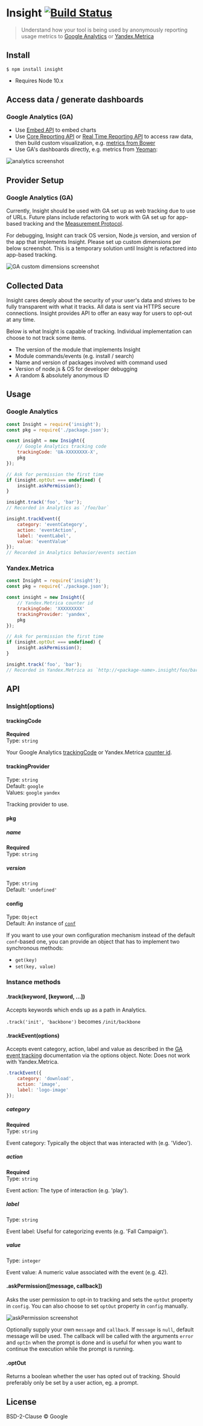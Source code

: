 # Insight [![Build Status](https://secure.travis-ci.org/yeoman/insight.svg?branch=master)](https://travis-ci.org/yeoman/insight)

> Understand how your tool is being used by anonymously reporting usage metrics to [Google Analytics](https://www.google.com/analytics/) or [Yandex.Metrica](https://metrica.yandex.com)


## Install

```
$ npm install insight
```

- Requires Node 10.x


## Access data / generate dashboards

### Google Analytics (GA)

- Use [Embed API](https://developers.google.com/analytics/devguides/reporting/embed/v1/) to embed charts
- Use [Core Reporting API](https://developers.google.com/analytics/devguides/reporting/core/v3/) or [Real Time Reporting API](https://developers.google.com/analytics/devguides/reporting/realtime/v3/) to access raw data, then build custom visualization, e.g. [metrics from Bower](https://bower.io/stats/)
- Use GA's dashboards directly, e.g. metrics from [Yeoman](https://yeoman.io):

![analytics screenshot](screenshot-ga-dashboard.png)


## Provider Setup

### Google Analytics (GA)

Currently, Insight should be used with GA set up as web tracking due to use of URLs. Future plans include refactoring to work with GA set up for app-based tracking and the [Measurement Protocol](https://developers.google.com/analytics/devguides/collection/protocol/v1/).

For debugging, Insight can track OS version, Node.js version, and version of the app that implements Insight. Please set up custom dimensions per below screenshot. This is a temporary solution until Insight is refactored into app-based tracking.

![GA custom dimensions screenshot](screenshot-ga-custom-dimensions.png)


## Collected Data

Insight cares deeply about the security of your user's data and strives to be fully transparent with what it tracks. All data is sent via HTTPS secure connections. Insight provides API to offer an easy way for users to opt-out at any time.

Below is what Insight is capable of tracking. Individual implementation can choose to not track some items.

- The version of the module that implements Insight
- Module commands/events (e.g. install / search)
- Name and version of packages involved with command used
- Version of node.js & OS for developer debugging
- A random & absolutely anonymous ID


## Usage

### Google Analytics

```js
const Insight = require('insight');
const pkg = require('./package.json');

const insight = new Insight({
	// Google Analytics tracking code
	trackingCode: 'UA-XXXXXXXX-X',
	pkg
});

// Ask for permission the first time
if (insight.optOut === undefined) {
	insight.askPermission();
}

insight.track('foo', 'bar');
// Recorded in Analytics as `/foo/bar`

insight.trackEvent({
	category: 'eventCategory',
	action: 'eventAction',
	label: 'eventLabel',
	value: 'eventValue'
});
// Recorded in Analytics behavior/events section
```

### Yandex.Metrica

```js
const Insight = require('insight');
const pkg = require('./package.json');

const insight = new Insight({
	// Yandex.Metrica counter id
	trackingCode: 'XXXXXXXXX'
	trackingProvider: 'yandex',
	pkg
});

// Ask for permission the first time
if (insight.optOut === undefined) {
	insight.askPermission();
}

insight.track('foo', 'bar');
// Recorded in Yandex.Metrica as `http://<package-name>.insight/foo/bar`
```


## API

### Insight(options)

#### trackingCode

**Required**<br>
Type: `string`

Your Google Analytics [trackingCode](https://support.google.com/analytics/bin/answer.py?hl=en&answer=1008080) or Yandex.Metrica [counter id](https://help.yandex.com/metrika/?id=1121963).

#### trackingProvider

Type: `string`<br>
Default: `google`<br>
Values: `google` `yandex`

Tracking provider to use.

#### pkg

##### name

**Required**<br>
Type: `string`

##### version

Type: `string`<br>
Default: `'undefined'`

#### config

Type: `Object`<br>
Default: An instance of [`conf`](https://github.com/sindresorhus/conf)

If you want to use your own configuration mechanism instead of the default `conf`-based one, you can provide an object that has to implement two synchronous methods:

- `get(key)`
- `set(key, value)`

### Instance methods

#### .track(keyword, [keyword, ...])

Accepts keywords which ends up as a path in Analytics.

`.track('init', 'backbone')` becomes `/init/backbone`

#### .trackEvent(options)

Accepts event category, action, label and value as described in the [GA event tracking](https://developers.google.com/analytics/devguides/collection/analyticsjs/events) documentation via the options object. Note: Does not work with Yandex.Metrica.

```js
.trackEvent({
	category: 'download',
	action: 'image',
	label: 'logo-image'
});
```

##### category

**Required**<br>
Type: `string`

Event category: Typically the object that was interacted with (e.g. 'Video').

##### action

**Required**<br>
Type: `string`

Event action: The type of interaction (e.g. 'play').

##### label

Type: `string`

Event label: Useful for categorizing events (e.g. 'Fall Campaign').

##### value

Type: `integer`

Event value: A numeric value associated with the event (e.g. 42).

#### .askPermission([message, callback])

Asks the user permission to opt-in to tracking and sets the `optOut` property in `config`. You can also choose to set `optOut` property in `config` manually.

![askPermission screenshot](screenshot-askpermission.png)

Optionally supply your own `message` and `callback`. If `message` is `null`, default message will be used. The callback will be called with the arguments `error` and `optIn` when the prompt is done and is useful for when you want to continue the execution while the prompt is running.

#### .optOut

Returns a boolean whether the user has opted out of tracking. Should preferably only be set by a user action, eg. a prompt.


## License

BSD-2-Clause © Google

